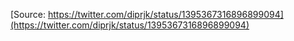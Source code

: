 [Source: https://twitter.com/diprjk/status/1395367316896899094](https://twitter.com/diprjk/status/1395367316896899094)